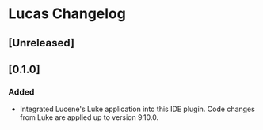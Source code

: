 <!-- Keep a Changelog guide -> https://keepachangelog.com -->

# Lucas Changelog

## [Unreleased]

## [0.1.0]
### Added
- Integrated Lucene's Luke application into this IDE plugin. Code changes from Luke are applied up to version 9.10.0. 
